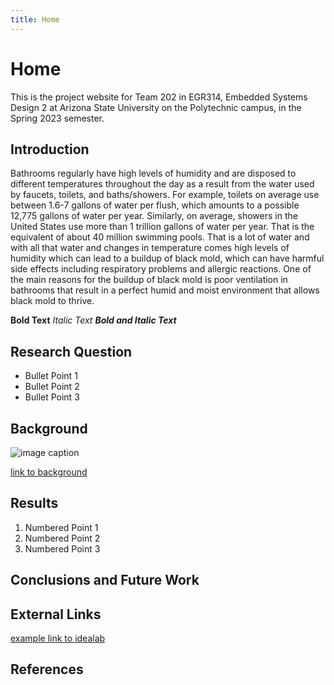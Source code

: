 ```yaml
---
title: Home
---
```


# Home
This is the project website for Team 202 in EGR314, Embedded Systems Design 2
at Arizona State University on the Polytechnic campus, in the Spring 2023
 semester.
## Introduction

Bathrooms regularly have high levels of humidity and are disposed to different temperatures throughout the day as a result from the water used by faucets, toilets, and baths/showers. For example, toilets on average use between 1.6-7 gallons of water per flush, which amounts to a possible 12,775 gallons of water per year. Similarly, on average, showers in the United States use more than 1 trillion gallons of water per year. That is the equivalent of about 40 million swimming pools. That is a lot of water and with all that water and changes in temperature comes high levels of humidity which can lead to a buildup of black mold, which can have harmful side effects including respiratory problems and allergic reactions. One of the main reasons for the buildup of black mold is poor ventilation in bathrooms that result in a perfect humid and moist environment that allows black mold to thrive.

**Bold Text**
_Italic Text_
**_Bold and Italic Text_**

## Research Question

* Bullet Point 1
* Bullet Point 2
* Bullet Point 3

## Background

![image caption](https://idealab.asu.edu/assets/images/research/jumper1.png)

[link to background](/background)

## Results

1. Numbered Point 1
1. Numbered Point 2
1. Numbered Point 3

## Conclusions and Future Work

## External Links

[example link to idealab](https://idealab.asu.edu)


## References
